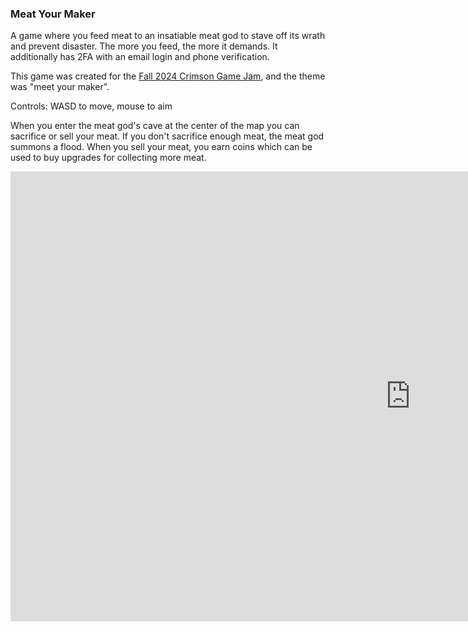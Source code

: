 ### Meat Your Maker
A game where you feed meat to an insatiable meat god to stave off its wrath and prevent disaster. The more you feed, the more it demands. It additionally has 2FA with an email login and phone verification.

This game was created for the [Fall 2024 Crimson Game Jam](https://itch.io/jam/crimson-game-jam-fall-2024), and the theme was "meet your maker".

Controls: WASD to move, mouse to aim 

When you enter the meat god's cave at the center of the map you can sacrifice or sell your meat. If you don't sacrifice enough meat, the meat god summons a flood. When you sell your meat, you earn coins which can be used to buy upgrades for collecting more meat.  


<iframe width="1280" height="720" src="https://www.youtube.com/embed/EQUVW27AYjQ" title="Meat Your Maker Login Demo" frameborder="0" allow="accelerometer; autoplay; clipboard-write; encrypted-media; gyroscope; picture-in-picture; web-share" referrerpolicy="strict-origin-when-cross-origin" allowfullscreen></iframe>

